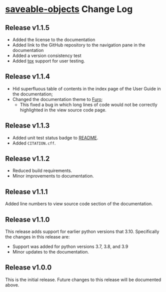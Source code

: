 # [saveable-objects](README.md) Change Log

## Release v1.1.5

- Added the license to the documentation
- Added link to the GitHub repository to the navigation pane in the documentation
- Added a version consistency test
- Added [tox](https://tox.wiki/) support for user testing.

## Release v1.1.4

- Hid superfluous table of contents in the index page of the User Guide in the documentation;
- Changed the documentation theme to [Furo](https://github.com/pradyunsg/furo);
    - This fixed a bug in which long lines of code would not be correctly
    highlighted in the view source code page.

## Release v1.1.3

- Added unit test status badge to [README](README.md).
- Added ``CITATION.cff``.

## Release v1.1.2

- Reduced build requirements.
- Minor improvements to documentation.

## Release v1.1.1

Added line numbers to view source code section of the documentation. 

## Release v1.1.0

This release adds support for earlier python versions that 3.10. Specifically the changes in this release are:
- Support was added for python versions 3.7, 3.8, and 3.9
- Minor updates to the documentation.

## Release v1.0.0

This is the initial release. Future changes to this release will be documented
above.

